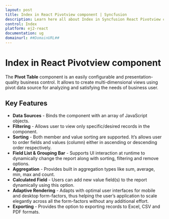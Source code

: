 ```yaml
---
layout: post
title: Index in React Pivotview component | Syncfusion
description: Learn here all about Index in Syncfusion React Pivotview component of Syncfusion Essential JS 2 and more.
control: Index 
platform: ej2-react
documentation: ug
domainurl: ##DomainURL##
---
```


# Index in React Pivotview component

The **Pivot Table** component is an easily configurable and presentation-quality business control. It allows to create multi-dimensional views using pivot data source for analyzing and satisfying the needs of business user.

## Key Features

* **Data Sources** - Binds the component with an array of JavaScript objects.
* **Filtering** - Allows user to view only specific/desired records in the component.
* **Sorting** - Both member and value sorting are supported. It’s allows user to order fields and values (column) either in ascending or descending order respectively.
* **Field List & Grouping Bar** - Supports UI interaction at runtime to dynamically change the report along with sorting, filtering and remove options.
* **Aggregation** - Provides built in aggregation types like sum, average, min, max and count.
* **Calculated Field** - Users can add new value field(s) to the report dynamically using this option.
* **Adaptive Rendering** - Adapts with optimal user interfaces for mobile and desktop form-factors, thus helping the user’s application to scale elegantly across all the form-factors without any additional effort.
* **Exporting** - Provides the option to exporting records to Excel, CSV and PDF formats.